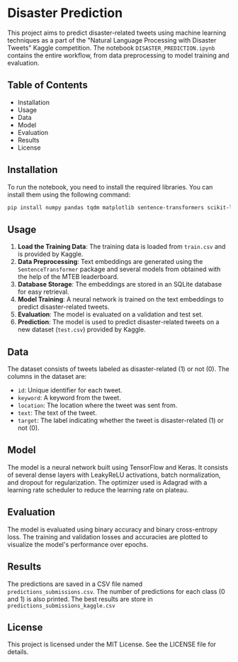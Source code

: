# Disaster Prediction

This project aims to predict disaster-related tweets using machine learning techniques as a part of the "Natural Language Processing with Disaster Tweets" Kaggle competition. The notebook `DISASTER_PREDICTION.ipynb` contains the entire workflow, from data preprocessing to model training and evaluation.

## Table of Contents

- Installation
- Usage
- Data
- Model
- Evaluation
- Results
- License

## Installation

To run the notebook, you need to install the required libraries. You can install them using the following command:

```bash
pip install numpy pandas tqdm matplotlib sentence-transformers scikit-learn tensorflow
```

## Usage

1. **Load the Training Data**: The training data is loaded from `train.csv` and is provided by Kaggle.
2. **Data Preprocessing**: Text embeddings are generated using the `SentenceTransformer` package and several models from obtained with the help of the MTEB leaderboard.
3. **Database Storage**: The embeddings are stored in an SQLite database for easy retrieval.
4. **Model Training**: A neural network is trained on the text embeddings to predict disaster-related tweets.
5. **Evaluation**: The model is evaluated on a validation and test set.
6. **Prediction**: The model is used to predict disaster-related tweets on a new dataset (`test.csv`) provided by Kaggle.

## Data

The dataset consists of tweets labeled as disaster-related (1) or not (0). The columns in the dataset are:

- `id`: Unique identifier for each tweet.
- `keyword`: A keyword from the tweet.
- `location`: The location where the tweet was sent from.
- `text`: The text of the tweet.
- `target`: The label indicating whether the tweet is disaster-related (1) or not (0).

## Model

The model is a neural network built using TensorFlow and Keras. It consists of several dense layers with LeakyReLU activations, batch normalization, and dropout for regularization. The optimizer used is Adagrad with a learning rate scheduler to reduce the learning rate on plateau.

## Evaluation

The model is evaluated using binary accuracy and binary cross-entropy loss. The training and validation losses and accuracies are plotted to visualize the model's performance over epochs.

## Results

The predictions are saved in a CSV file named `predictions_submissions.csv`. The number of predictions for each class (0 and 1) is also printed. The best results are store in `predictions_submissions_kaggle.csv`


## License

This project is licensed under the MIT License. See the LICENSE file for details.
